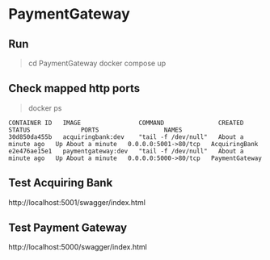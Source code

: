 # PaymentGateway

## Run
> cd PaymentGateway
> docker compose up

## Check mapped http ports
> docker ps
```
CONTAINER ID   IMAGE                COMMAND               CREATED              STATUS              PORTS                  NAMES
30d850da455b   acquiringbank:dev    "tail -f /dev/null"   About a minute ago   Up About a minute   0.0.0.0:5001->80/tcp   AcquiringBank
e2e476ae15e1   paymentgateway:dev   "tail -f /dev/null"   About a minute ago   Up About a minute   0.0.0.0:5000->80/tcp   PaymentGateway
```

## Test Acquiring Bank
http://localhost:5001/swagger/index.html

## Test Payment Gateway
http://localhost:5000/swagger/index.html
